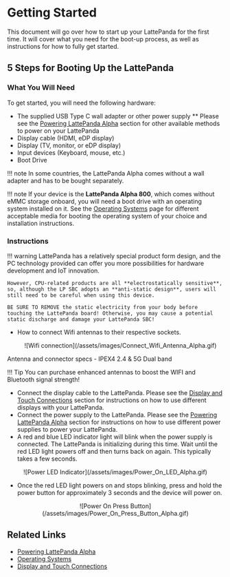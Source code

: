 # Getting Started

This document will go over how to start up your LattePanda for the first time. It will cover what you need for the boot-up process, as well as instructions for how to fully get started.

## 5 Steps for Booting Up the LattePanda

### What You Will Need

To get started, you will need the following hardware:

* The supplied USB Type C wall adapter or other power supply
** Please see the [Powering LattePanda Alpha][1] section for other available methods to power on your LattePanda
* Display cable (HDMI, eDP display)
* Display (TV, monitor, or eDP display)
* Input devices (Keyboard, mouse, etc.)
* Boot Drive

[1]: /content/alpha_edition/powering/

!!! note
    In some countries, the LattePanda Alpha comes without a wall adapter and has to be bought separately.

!!! note
    If your device is the **LattePanda Alpha 800**, which comes without eMMC storage onboard, you will need a boot drive with an operating system installed on it. See the [Operating Systems][2] page for different acceptable media for booting the operating system of your choice and installation instructions.

[2]: /content/alpha_edition/os/

### Instructions

!!! warning
    LattePanda has a relatively special product form design, and the PC technology provided can offer you more possibilities for hardware development and IoT innovation. 
    
    However, CPU-related products are all **electrostatically sensitive**, so, although the LP SBC adopts an **anti-static design**, users will still need to be careful when using this device. 
    
    BE SURE TO REMOVE the static electricity from your body before touching the LattePanda board! Otherwise, you may cause a potential static discharge and damage your LattePanda SBC!

* How to connect Wifi antennas to their respective sockets.
  
  <center>![Wifi connection](/assets/images/Connect_Wifi_Antenna_Alpha.gif)</center>

Antenna and connector specs - IPEX4 2.4 & 5G Dual band

!!! Tip
    You can purchase enhanced antennas to boost the WIFI and Bluetooth signal strength! 

* Connect the display cable to the LattePanda. Please see the [Display and Touch Connections][3] section for instructions on how to use different displays with your LattePanda.
* Connect the power supply to the LattePanda. Please see the [Powering LattePanda Alpha][1] section for instructions on how to use different power supplies to power your LattePanda.
* A red and blue LED indicator light will blink when the power supply is connected. The LattePanda is initializing during this time. Wait until the red LED light powers off and then turns back on again. This typically takes a few seconds.

<center>![Power LED Indicator](/assets/images/Power_On_LED_Alpha.gif)</center>

* Once the red LED light powers on and stops blinking, press and hold the power button for approximately 3 seconds and the device will power on.

<center>![Power On Press Button](/assets/images/Power_On_Press_Button_Alpha.gif)</center>

[3]: /content/alpha_edition/touch_and_display/


## Related Links
* [Powering LattePanda Alpha][1]
* [Operating Systems][2]
* [Display and Touch Connections][3]
